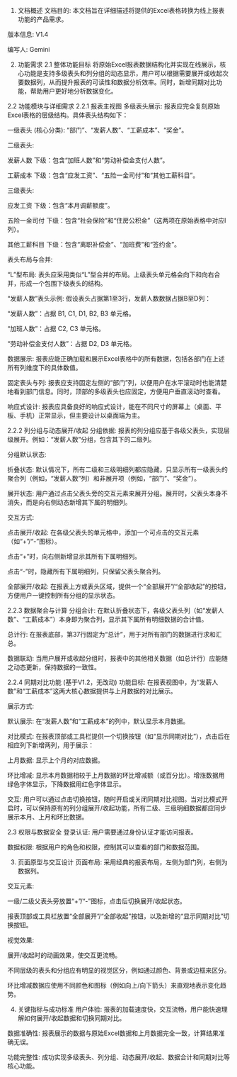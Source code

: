 1. 文档概述
文档目的: 本文档旨在详细描述将提供的Excel表格转换为线上报表功能的产品需求。

版本信息: V1.4

编写人: Gemini

2. 功能需求
2.1 整体功能目标
将原始Excel报表数据结构化并实现在线展示，核心功能是支持多级表头和列分组的动态显示，用户可以根据需要展开或收起次要数据列，从而提升报表的可读性和数据分析效率。同时，新增同期对比功能，帮助用户更好地分析数据变化。

2.2 功能模块与详细需求
2.2.1 报表主视图
多级表头展示: 报表应完全复刻原始Excel表格的层级结构。具体表头结构如下：

一级表头 (核心分类): “部门”、“发薪人数”、“工薪成本”、“奖金”。

二级表头:

发薪人数 下级：包含“加班人数”和“劳动补偿金支付人数”。

工薪成本 下级：包含“应发工资”、“五险一金司付”和“其他工薪科目”。

三级表头:

应发工资 下级：包含“本月调薪额度”。

五险一金司付 下级：包含“社会保险”和“住房公积金”（这两项在原始表格中对应I列）。

其他工薪科目 下级：包含“离职补偿金”、“加班费”和“签约金”。

表头布局与合并:

“L”型布局: 表头应采用类似“L”型合并的布局。上级表头单元格会向下和向右合并，形成一个包围下级表头的结构。

“发薪人数”表头示例: 假设表头占据第1至3行，发薪人数数据占据B至D列：

“发薪人数”：占据 B1, C1, D1, B2, B3 单元格。

“加班人数”：占据 C2, C3 单元格。

“劳动补偿金支付人数”：占据 D2, D3 单元格。

数据展示: 报表应能正确加载和展示Excel表格中的所有数据，包括各部门在上述所有列维度下的具体数值。

固定表头与列: 报表应支持固定左侧的“部门”列，以便用户在水平滚动时也能清楚地看到部门信息。同时，顶部的多级表头也应固定，方便用户垂直滚动时查看。

响应式设计: 报表应具备良好的响应式设计，能在不同尺寸的屏幕上（桌面、平板、手机）正常显示，但主要设计以桌面端为主。

2.2.2 列分组与动态展开/收起
分组依据: 报表的列分组应基于各级父表头，实现层级展开。例如：“发薪人数”分组，包含其下的二级列。

分组默认状态:

折叠状态: 默认情况下，所有二级和三级明细列都应隐藏，只显示所有一级表头的聚合列（例如，“发薪人数”列）和非展开项（例如，“部门”、“奖金”）。

展开状态: 用户通过点击父表头旁的交互元素来展开分组。展开时，父表头本身不消失，而是向右侧动态新增其下属的明细列。

交互方式:

点击展开/收起: 在各级父表头的单元格中，添加一个可点击的交互元素（如“+”/“-”图标）。

点击“+”时，向右侧新增显示其所有下属明细列。

点击“-”时，隐藏所有下属明细列，只保留父表头聚合列。

全部展开/收起: 在报表上方或表头区域，提供一个“全部展开”/“全部收起”的按钮，方便用户一键控制所有分组的显示状态。

2.2.3 数据聚合与计算
分组合计: 在默认折叠状态下，各级父表头列（如“发薪人数”、“工薪成本”）本身即为聚合列，显示其下属所有明细数据的合计值。

总计行: 在报表底部，第37行固定为“总计”，用于对所有部门的数据进行求和汇总。

数据联动: 当用户展开或收起分组时，报表中的其他相关数据（如总计行）应能随之动态更新，保持数据的一致性。

2.2.4 同期对比功能 (基于V1.2，无改动)
功能目标: 在报表视图中，为“发薪人数”和“工薪成本”这两大核心数据提供与上月数据的对比展示。

展示方式:

默认展示: 在“发薪人数”和“工薪成本”的列中，默认显示本月数据。

对比模式: 在报表顶部或工具栏提供一个切换按钮（如“显示同期对比”），点击后在相应列下新增两列，用于展示：

上月数据: 显示上个月的对应数据。

环比增减: 显示本月数据相较于上月数据的环比增减额（或百分比）。增涨数据用绿色字体显示，下降数据用红色字体显示。

交互: 用户可以通过点击切换按钮，随时开启或关闭同期对比视图。当对比模式开启时，可以保持原有的列分组展开/收起功能，所有二级、三级明细数据都应同步展示本月、上月和环比数据。

2.3 权限与数据安全
登录认证: 用户需要通过身份认证才能访问报表。

数据权限: 根据用户的角色和权限，控制其可以查看的部门和数据范围。

3. 页面原型与交互设计
页面布局: 采用经典的报表布局，左侧为部门列，右侧为数据列。

交互元素:

一级/二级父表头旁放置“+”/“-”图标，点击后切换展开/收起状态。

报表顶部或工具栏放置“全部展开”/“全部收起”按钮，以及新增的“显示同期对比”切换按钮。

视觉效果:

展开/收起时的动画效果，使交互更流畅。

不同层级的表头和分组应有明显的视觉区分，例如通过颜色、背景或边框来区分。

环比增减数据应使用不同颜色和图标（例如向上/向下箭头）来直观地表示变化趋势。

4. 关键指标与成功标准
用户体验: 报表的加载速度快，交互流畅，用户能快速理解如何展开/收起数据和切换同期对比。

数据准确性: 报表展示的数据与原始Excel数据和上月数据完全一致，计算结果准确无误。

功能完整性: 成功实现多级表头、列分组、动态展开/收起、数据合计和同期对比等核心功能。